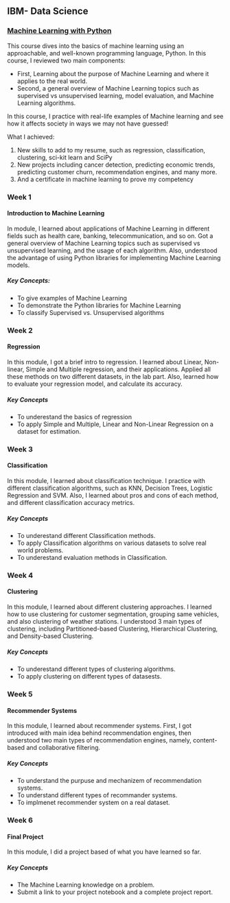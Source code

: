 ## IBM- Data Science

### [Machine Learning with Python](https://www.coursera.org/learn/machine-learning-with-python/home/welcome)    
This course dives into the basics of machine learning using an approachable, and well-known programming language, Python. In this course, I reviewed two main components:

- First, Learning about the purpose of Machine Learning and where it applies to the real world. 
- Second, a general overview of Machine Learning topics such as supervised vs unsupervised learning, model evaluation, and Machine Learning algorithms. 

In this course, I practice with real-life examples of Machine learning and see how it affects society in ways we may not have guessed!

What I achieved:   
1. New skills to add to my resume, such as regression, classification, clustering, sci-kit learn and SciPy 
2. New projects including cancer detection, predicting economic trends, predicting customer churn, recommendation engines, and many more.
3. And a certificate in machine learning to prove my competency
 

### Week 1      
#### Introduction to Machine Learning    
In module, I learned about applications of Machine Learning in different fields such as health care, banking, telecommunication, and so on. Got a general overview of Machine Learning topics such as supervised vs unsupervised learning, and the usage of each algorithm. Also, understood the advantage of using Python libraries for implementing Machine Learning models.
 

##### Key Concepts:   
- To give examples of Machine Learning
- To demonstrate the Python libraries for Machine Learning
- To classify Supervised vs. Unsupervised algorithms




### Week 2 
#### Regression   
In this module, I got a brief intro to regression. I learned about Linear, Non-linear, Simple and Multiple regression, and their applications. Applied all these methods on two different datasets, in the lab part. Also, learned how to evaluate your regression model, and calculate its accuracy.

  

##### Key Concepts      
- To underestand the basics of regression
- To apply Simple and Multiple, Linear and Non-Linear Regression on a dataset for estimation.

### Week 3 
#### Classification   
In this module, I learned about classification technique. I practice with different classification algorithms, such as KNN, Decision Trees, Logistic Regression and SVM. Also, I learned about pros and cons of each method, and different classification accuracy metrics.




##### Key Concepts    
- To underestand different Classification methods.
- To apply Classification algorithms on various datasets to solve real world problems.
- To underestand evaluation methods in Classification.


### Week 4  
#### Clustering   
In this module, I learned about different clustering approaches. I learned how to use clustering for customer segmentation, grouping same vehicles, and also clustering of weather stations. I understood 3 main types of clustering, including Partitioned-based Clustering, Hierarchical Clustering, and Density-based Clustering.




##### Key Concepts    
- To underestand different types of clustering algorithms.
- To apply clustering on different types of datasests.


### Week 5  
####  Recommender Systems   
In this module, I learned about recommender systems. First, I got introduced with main idea behind recommendation engines, then understood two main types of recommendation engines, namely, content-based and collaborative filtering. 


##### Key Concepts    
- To understand the purpuse and mechanizem of recommendation systems.
- To understand different types of recommander systems.
- To implmenet recommender system on a real dataset.


### Week 6
#### Final Project    
In this module, I did a project based of what you have learned so far.


##### Key Concepts    
- The Machine Learning knowledge on a problem.
- Submit a link to your project notebook and a complete project report.



